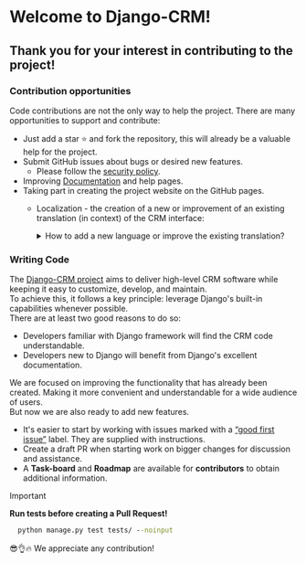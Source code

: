 # Welcome to Django-CRM!

## Thank you for your interest in contributing to the project! 

### Contribution opportunities
Code contributions are not the only way to help the project. There are many opportunities to support and contribute:

- Just add a star ⭐️ and fork the repository, this will already be a valuable help for the project.
- Submit GitHub issues about bugs or desired new features.
  - Please follow the <a href="https://github.com/DjangoCRM/django-crm?tab=security-ov-file#security-ov-file" target="_blank">security policy</a>.
- Improving <a href="https://django-crm-admin.readthedocs.io/" title="Django CRM documentation" target="_blank">Documentation</a> and help pages.
- Taking part in creating the project website on the GitHub pages.
  - Localization - the creation of a new or improvement of an existing translation (in context) of the CRM interface:

    <details>
      <summary>How to add a new language or improve the existing translation?</summary>
      Activate a virtual environment (if used) and install the necessary package:  
  
      - Install Rosetta:

        ```cmd
        pip install django-rosetta
        ```

      - Add the following to the `INSTALLED_APPS` list in the `local_settings.py` (if used) or `settings.py` file:

        ```python
        'rosetta',
        ```
      
        Add a new language (if necessary).

        ```python
        LANGUAGES = [
            ("<locale_name>", _("<language_name>")),
            ("en", _("English")),
        ]
        ```
        A locale name, either a language specification of the form **ll** or a combined language and country specification of the form **ll_CC**.  
    
       - Run the following command to create a new language file or update an existing one:
    
        ```cmd
        python manage.py makemessages -l <locale_name>
        ```

      - Run Django server:
          ```cmd
        python manage.py runserver --settings=webcrm.local_settings
        ```
        or 
        ```cmd
        python manage.py runserver 
        ```
      - Open the http://localhost:8000/rosetta/files/project/ in your browser.
      - Select a language and edit the translation.
      - Save the changes (to see the result on the CRM website, you need to restart the server).
      - Create a pull request with the modified files.
    </details>

### Writing Code

The <a href="https://github.com/DjangoCRM/django-crm" title="Client relationship software" target="_blank">Django-CRM project</a> aims to deliver high-level CRM software while keeping it easy to customize, develop, and maintain.  
To achieve this, it follows a key principle: leverage Django's built-in capabilities whenever possible.  
There are at least two good reasons to do so:

- Developers familiar with Django framework will find the CRM code understandable.
- Developers new to Django will benefit from Django's excellent documentation.

We are focused on improving the functionality that has already been created. 
Making it more convenient and understandable for a wide audience of users.  
But now we are also ready to add new features.

- It's easier to start by working with issues marked with a <a href="https://github.com/DjangoCRM/django-crm/labels/good%20first%20issue" target="_blank">“good first issue”</a> label. They are supplied with instructions.
- Create a draft PR when starting work on bigger changes for discussion and assistance.
- A **Task-board** and **Roadmap** are available for **contributors** to obtain additional information.

> [!IMPORTANT]
> **Run tests before creating a Pull Request!**  
> 
> ```cmd
>   python manage.py test tests/ --noinput
> ```

😎👌🔥 We appreciate any contribution!